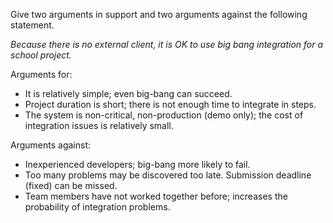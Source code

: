 <panel header="{{ icon_Q_A }} Big-bang integration in school projects">

Give two arguments in support and two arguments against the following statement.

_Because there is no external client, it is OK to use big bang integration for a school project._

<panel type="seamless" header="{{ icon_A }} Answer" minimized>

Arguments for:

*	It is relatively simple; even big-bang can succeed.
*	Project duration is short; there is not enough time to integrate in steps.
*	The system is non-critical, non-production (demo only); the cost of integration issues is relatively small.

Arguments against:

*	Inexperienced developers; big-bang more likely to fail.
*	Too many problems may be discovered too late. Submission deadline (fixed) can be missed.
*	Team members have not worked together before; increases the probability of integration problems.

</panel>
</panel>
